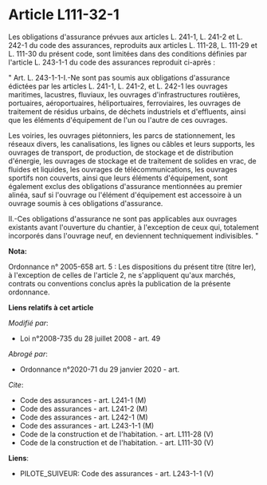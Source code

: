 # Article L111-32-1

Les obligations d'assurance prévues aux articles L. 241-1, L. 241-2 et L. 242-1 du code des assurances, reproduits aux
articles L. 111-28, L. 111-29 et L. 111-30 du présent code, sont limitées dans des conditions définies par l'article L.
243-1-1 du code des assurances reproduit ci-après : 

" Art. L. 243-1-1-I.-Ne sont pas soumis aux obligations d'assurance édictées par les articles L. 241-1, L. 241-2, et L. 242-1
les ouvrages maritimes, lacustres, fluviaux, les ouvrages d'infrastructures routières, portuaires, aéroportuaires,
héliportuaires, ferroviaires, les ouvrages de traitement de résidus urbains, de déchets industriels et d'effluents, ainsi que
les éléments d'équipement de l'un ou l'autre de ces ouvrages. 

Les voiries, les ouvrages piétonniers, les parcs de stationnement, les réseaux divers, les canalisations, les lignes ou
câbles et leurs supports, les ouvrages de transport, de production, de stockage et de distribution d'énergie, les ouvrages de
stockage et de traitement de solides en vrac, de fluides et liquides, les ouvrages de télécommunications, les ouvrages
sportifs non couverts, ainsi que leurs éléments d'équipement, sont également exclus des obligations d'assurance mentionnées
au premier alinéa, sauf si l'ouvrage ou l'élément d'équipement est accessoire à un ouvrage soumis à ces obligations
d'assurance. 

II.-Ces obligations d'assurance ne sont pas applicables aux ouvrages existants avant l'ouverture du chantier, à l'exception
de ceux qui, totalement incorporés dans l'ouvrage neuf, en deviennent techniquement indivisibles. "

**Nota:**

Ordonnance n° 2005-658 art. 5 : Les dispositions du présent titre (titre Ier), à l'exception de celles de l'article 2, ne
s'appliquent qu'aux marchés, contrats ou conventions conclus après la publication de la présente ordonnance.

**Liens relatifs à cet article**

_Modifié par_:

  - Loi n°2008-735 du 28 juillet 2008 - art. 49

_Abrogé par_:

  - Ordonnance n°2020-71 du 29 janvier 2020 - art.

_Cite_:

  - Code des assurances - art. L241-1 (M)
  - Code des assurances - art. L241-2 (M)
  - Code des assurances - art. L242-1 (M)
  - Code des assurances - art. L243-1-1 (M)
  - Code de la construction et de l'habitation. - art. L111-28 (V)
  - Code de la construction et de l'habitation. - art. L111-30 (V)

**Liens**:

  - PILOTE_SUIVEUR: Code des assurances - art. L243-1-1 (V)
